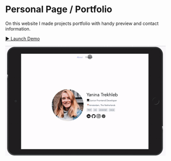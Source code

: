 # Personal Page / Portfolio

On this website I made projects portfolio with handy preview and contact information.

[▶️ Launch Demo](https://yaninatrekhleb.github.io/portfolio/)

![Demo](src/images/demo-portfolio.gif)
